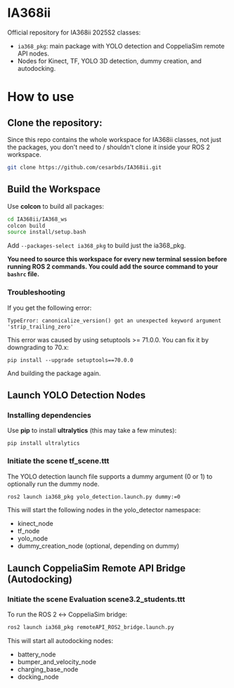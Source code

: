# IA368ii
Official repository for IA368ii 2025S2 classes:
- `ia368_pkg`: main package with YOLO detection and CoppeliaSim remote API nodes.
- Nodes for Kinect, TF, YOLO 3D detection, dummy creation, and autodocking.

# How to use

## Clone the repository:

Since this repo contains the whole workspace for IA368ii classes, not just the packages, you don't need to / shouldn't clone it inside your ROS 2 workspace.

```bash
git clone https://github.com/cesarbds/IA368ii.git
```
## Build the Workspace
Use **colcon** to build all packages:
```bash
cd IA368ii/IA368_ws
colcon build
source install/setup.bash
```
Add ```--packages-select ia368_pkg``` to build just the ia368_pkg.

**You need to source this workspace for every new terminal session before running ROS 2 commands. You could add the source command to your ```bashrc``` file.**

### Troubleshooting

If you get the following error:
```
TypeError: canonicalize_version() got an unexpected keyword argument 'strip_trailing_zero'
```
This error was caused by using setuptools >= 71.0.0. You can fix it by downgrading to 70.x:
```
pip install --upgrade setuptools==70.0.0
```
And building the package again.

## Launch YOLO Detection Nodes
### Installing dependencies

Use **pip** to install **ultralytics** (this may take a few minutes):

```
pip install ultralytics
```

### Initiate the scene **tf_scene.ttt**

The YOLO detection launch file supports a dummy argument (0 or 1) to optionally run the dummy node.
```bash
ros2 launch ia368_pkg yolo_detection.launch.py dummy:=0
```
This will start the following nodes in the yolo_detector namespace:

- kinect_node
- tf_node
- yolo_node
- dummy_creation_node (optional, depending on dummy)

## Launch CoppeliaSim Remote API Bridge (Autodocking)

### Initiate the scene **Evaluation scene3.2_students.ttt**

To run the ROS 2 ↔ CoppeliaSim bridge:
```bash
ros2 launch ia368_pkg remoteAPI_ROS2_bridge.launch.py
```
This will start all autodocking nodes:

- battery_node
- bumper_and_velocity_node
- charging_base_node
- docking_node